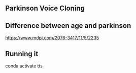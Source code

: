 ## Parkinson Voice Cloning



## Difference between age and parkinson
https://www.mdpi.com/2076-3417/11/5/2235


## Running it
conda activate tts
